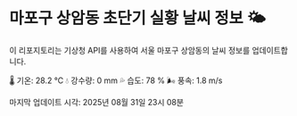 
# 마포구 상암동 초단기 실황 날씨 정보 🌤️

이 리포지토리는 기상청 API를 사용하여 서울 마포구 상암동의 날씨 정보를 업데이트합니다. 

🌡️ 기온: 28.2 ℃
💧 강수량: 0 mm
💦 습도: 78 %
🌬️ 풍속: 1.8 m/s

마지막 업데이트 시각: 2025년 08월 31일 23시 08분    
